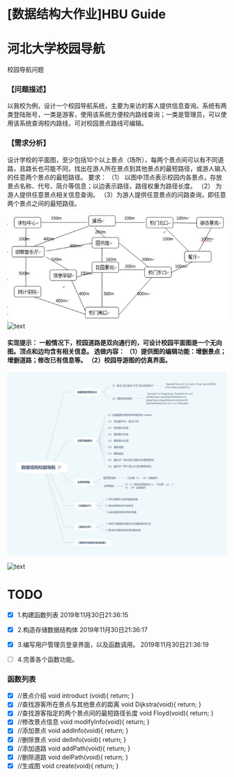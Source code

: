 # [数据结构大作业]HBU Guide
# 河北大学校园导航

校园导航问题

### 【问题描述】

以我校为例，设计一个校园导航系统，主要为来访的客人提供信息查询。系统有两类登陆账号，一类是游客，使用该系统方便校内路线查询；一类是管理员，可以使用该系统查询校内路线，可对校园景点路线可编辑。

### 【需求分析】

设计学校的平面图，至少包括10个以上景点（场所），每两个景点间可以有不同道路，且路长也可能不同，找出在游人所在景点到其他景点的最短路径，或游人输入的任意两个景点的最短路径。 要求： （1） 以图中顶点表示校园内各景点，存放景点名称、代号、简介等信息；以边表示路径，路径权重为路径长度。 （2） 为游人提供任意景点相关信息查询。 （3）为游人提供任意景点的问路查询，即任意两个景点之间的最短路径。

![text](.\text.jpg)
![text](https://img2018.cnblogs.com/blog/1623669/201911/1623669-20191130214656051-1115893883.jpg)

#### 实现提示： 一般情况下，校园道路是双向通行的，可设计校园平面图是一个无向图。顶点和边均含有相关信息。 选做内容： （1）提供图的编辑功能：增删景点；增删道路；修改已有信息等。 （2）校园导游图的仿真界面。

![text](.\GuideTODO.png)

![text](https://img2018.cnblogs.com/blog/1623669/201911/1623669-20191130214656688-2069859270.png)


# TODO

- [x]  1.构建函数列表  2019年11月30日21:36:15
- [x]    2.构造存储数据结构体 2019年11月30日21:36:17
- [x]    3.编写用户管理员登录界面，以及函数调用。 2019年11月30日21:36:19
- [ ]    4.完善各个函数功能。 



### 函数列表

- [x]  //景点介绍
void introduct (void){
	return;
}
- [x]  //查找游客所在景点与其他景点的距离
void Dijkstra(void){
	return;
}
- [x]  //查找游客指定的两个景点间的最短路径长度
void Floyd(void){
	return;
}
- [x]  //修改景点信息
void modifyInfo(void){
	return;
}
- [x]  //添加景点
void addInfo(void){
	return;
}
- [x]  //删除景点
void delInfo(void){
	return;
}
- [x]  //添加道路
void addPath(void){
	return;
}
- [x]  //删除道路
void delPath(void){
	return;
}
- [x]  //生成图
void create(void){
	return;
}
